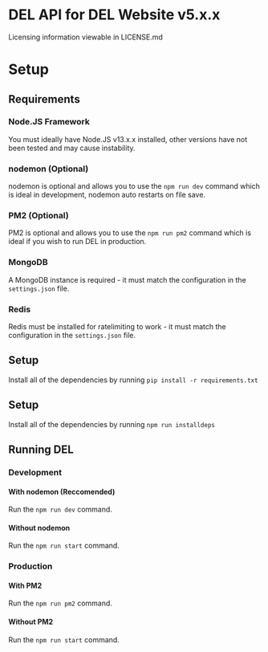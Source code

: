 # DEL API for DEL Website v5.x.x

Licensing information viewable in LICENSE.md

# Setup

## Requirements

### Node.JS Framework

You must ideally have Node.JS v13.x.x installed, other versions have not been tested and may cause instability.

### nodemon (Optional)

nodemon is optional and allows you to use the `npm run dev` command which is ideal in development, nodemon auto restarts on file save.

### PM2 (Optional)

PM2 is optional and allows you to use the `npm run pm2` command which is ideal if you wish to run DEL in production.

### MongoDB

A MongoDB instance is required - it must match the configuration in the `settings.json` file.

### Redis

Redis must be installed for ratelimiting to work - it must match the configuration in the `settings.json` file.

## Setup

Install all of the dependencies by running `pip install -r requirements.txt`

## Setup

Install all of the dependencies by running `npm run installdeps`

## Running DEL

### Development

#### With nodemon (Reccomended)

Run the `npm run dev` command.

#### Without nodemon

Run the `npm run start` command.

### Production

#### With PM2

Run the `npm run pm2` command.

#### Without PM2

Run the `npm run start` command.